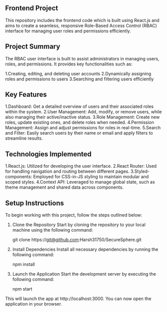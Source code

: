 ## Frontend Project
This repository includes the frontend code which is built using React.js and aims to create a seamless, responsive Role-Based Access Control (RBAC) interface for managing user roles and permissions efficiently.

## Project Summary
The RBAC user interface is built to assist administrators in managing users, roles, and permissions. It provides key functionalities such as:

1.Creating, editing, and deleting user accounts
2.Dynamically assigning roles and permissions to users
3.Searching and filtering users efficiently

## Key Features
1.Dashboard: Get a detailed overview of users and their associated roles within the system.
2.User Management: Add, modify, or remove users, while also managing their active/inactive status.
3.Role Management: Create new roles, update existing ones, and delete roles when needed.
4.Permission Management: Assign and adjust permissions for roles in real-time.
5.Search and Filter: Easily search users by their name or email and apply filters to streamline results.

## Technologies Implemented
1.React.js: Utilized for developing the user interface.
2.React Router: Used for handling navigation and routing between different pages.
3.Styled-components: Employed for CSS-in-JS styling to maintain modular and scoped styles.
4.Context API: Leveraged to manage global state, such as theme management and shared data across components.

## Setup Instructions
To begin working with this project, follow the steps outlined below:

1. Clone the Repository
Start by cloning the repository to your local machine using the following command:
     
    git clone https://git@github.com:Harsh31750/SecureSphere.git


2. Install Dependencies
Install all necessary dependencies by running the following command:

    npm install
  
3. Launch the Application
Start the development server by executing the following command:

    npm start


This will launch the app at http://localhost:3000. You can now open the application in your browser.
